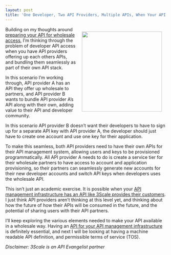 ```yaml
---
layout: post
title: 'One Developer, Two API Providers, Multiple APIs, When Your API Management Has An API'
---
```

<p><img style="padding: 15px;" src="https://s3.amazonaws.com/kinlane-productions/bw-icons/bw-network-nodes.png" alt="" width="250" align="right" /></p>
<p>Building on my thoughts around <a title="preparing your API for wholesale access" href="http://apievangelist.com/2014/01/09/is-your-api-ready-for-wholesale/">preparing your API for wholesale access</a>, I&rsquo;m thinking through the problem of developer API access when you have API providers offering up each others APIs, and bundling them seamlessly as part of their own API stack.</p>
<p>In this scenario I&rsquo;m working through, API provider A has an API they offer up wholesale to partners, and API provider B wants to bundle API provider A&rsquo;s API along with their own, adding value to their API and developer community.</p>
<p>In this scenario API provider B doesn&rsquo;t want their developers to have to sign up for a separate API key with API provider A, the developer should just have to create one account and use one key for their application.</p>
<p>To make this seamless, both API providers need to have their own APIs for their API management system, allowing users and keys to be provisioned programmatically. All API provider A needs to do is create a service tier for their wholesale partners to have access to account and application provisioning, so their partners can seamlessly generate new accounts for their new developer accounts and switch API keys when developers uses the wholesale API.</p>
<p>This isn&rsquo;t just an academic exercise. It is possible when your <a title="API management infrastructure has an API like 3Scale provides their customers" href="http://bit.ly/13esk6Q">API management infrastructure has an API like 3Scale provides their customers</a>. I just think API providers aren&rsquo;t thinking at this level yet, and thinking about how the future of how their APIs will be consumed in the future, and the potential of sharing users with their API partners.</p>
<p>I&rsquo;ll keep exploring the various elements needed to make your API available in a wholesale way. Having an <a title="API for your API management infrastructure" href="https://support.3scale.net/reference/activedocs#/account_management_api">API for your API management infrastructure</a> is definitely essential, and next I will be looking at having a machine readable API definition, and permissible terms of service (TOS).</p>
<p><em>Disclaimer: 3Scale is an API Evangelist partner</em></p>